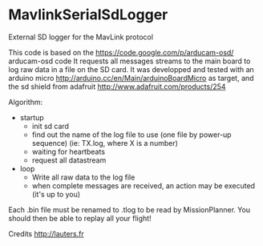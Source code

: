 MavlinkSerialSdLogger
=====================

External SD logger for the MavLink protocol

This code is based on the https://code.google.com/p/arducam-osd/ arducam-osd code
It requests all messages streams to the main board to log raw data in a file on the SD card.
It was developped and tested with an arduino micro http://arduino.cc/en/Main/arduinoBoardMicro as target, and the sd shield from adafruit http://www.adafruit.com/products/254

Algorithm:
- startup
    - init sd card
    - find out the name of the log file to use (one file by power-up sequence) (ie: TX.log, where X is a number)
    - waiting for heartbeats
    - request all datastream
- loop
    - Write all raw data to the log file
    - when complete messages are received, an action may be executed (it's up to you)

Each .bin file must be renamed to .tlog to be read by MissionPlanner. You should then be able to replay all your flight!


Credits http://lauters.fr
